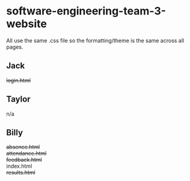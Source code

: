 # software-engineering-team-3-website

All use the same .css file so the formatting/theme is the same across all pages.

## Jack

~~login.html~~

## Taylor

n/a

## Billy

~~absence.html~~
<br>
~~attendance.html~~
<br>
~~feedback.html~~
<br>
index.html
<br>
~~results.html~~
